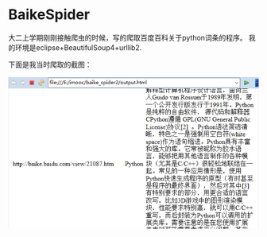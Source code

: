 ﻿# BaikeSpider

大二上学期刚刚接触爬虫的时候，写的爬取百度百科关于python词条的程序。
我的环境是eclipse+BeautifulSoup4+urllib2.

下面是我当时爬取的截图：



![picture](https://github.com/acmac/baike_spider/blob/master/baike%E7%88%AC%E8%99%AB%E6%88%AA%E5%9B%BE.png)

